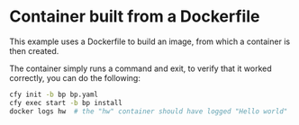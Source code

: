 # Container built from a Dockerfile

This example uses a Dockerfile to build an image, from which a container is then created.

The container simply runs a command and exit, to verify that it worked correctly,
you can do the following:

```sh
cfy init -b bp bp.yaml
cfy exec start -b bp install
docker logs hw  # the "hw" container should have logged "Hello world"
```
